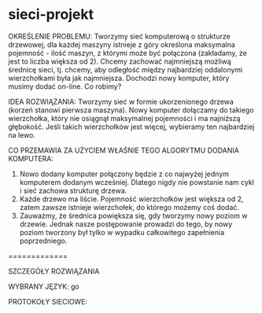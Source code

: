 sieci-projekt
=============

OKREŚLENIE PROBLEMU:
Tworzymy sieć komputerową o strukturze drzewowej, dla każdej maszyny istnieje z góry określona maksymalna pojemność - ilość maszyn, z którymi może być połączona (zakładamy, że jest to liczba większa od 2). Chcemy zachować najmniejszą możliwą średnicę sieci, tj. chcemy, aby odległość między najbardziej oddalonymi wierzchołkami była jak najmniejsza. Dochodzi nowy komputer, który musimy dodać on-line. Co robimy?

IDEA ROZWIĄZANIA:
Tworzymy sieć w formie ukorzenionego drzewa (korzeń stanowi pierwsza maszyna). Nowy komputer dołączamy do takiego wierzchołka, który nie osiągnął maksymalnej pojemności i ma najniższą głębokość. Jeśli takich wierzchołków jest więcej, wybieramy ten najbardziej na lewo.

CO PRZEMAWIA ZA UŻYCIEM WŁAŚNIE TEGO ALGORYTMU DODANIA KOMPUTERA:
1. Nowo dodany komputer połączony będzie z co najwyżej jednym komputerem dodanym wcześniej. Dlatego nigdy nie powstanie nam cykl i sieć zachowa strukturę drzewa.
2. Każde drzewo ma liście. Pojemność wierzchołków jest większa od 2, zatem zawsze istnieje wierzchołek, do którego możemy coś dodać.
3. Zauważmy, że średnica powiększa się, gdy tworzymy nowy poziom w drzewie. Jednak nasze postępowanie prowadzi do tego, by nowy poziom tworzony był tylko w wypadku całkowitego zapełnienia poprzedniego.

=============

SZCZEGÓŁY ROZWIĄZANIA

WYBRANY JĘZYK: go

PROTOKOŁY SIECIOWE: